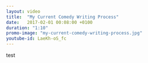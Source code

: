 ```yaml
---
layout: video
title:  "My Current Comedy Writing Process"
date:   2017-02-01 00:08:00 +0100
duration: "1:10"
promo-image: "my-current-comedy-writing-process.jpg"
youtube-id: LaeKh-oS_fc
---
```

test